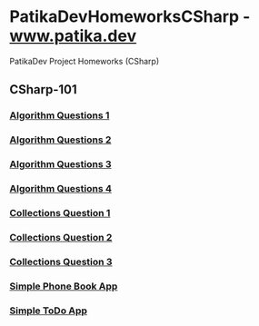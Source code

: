 # PatikaDevHomeworksCSharp - www.patika.dev

PatikaDev Project Homeworks (CSharp)

## CSharp-101

### [Algorithm Questions 1](https://github.com/Rfcnr/PatikaDevHomeworksCSharp/blob/master/CSharp101/Homework1/AlgorithmQuestions1/AlgorithmQuestions1/Program.cs)

### [Algorithm Questions 2](https://github.com/Rfcnr/PatikaDevHomeworksCSharp/blob/master/CSharp101/Homework1/AlgorithmQuestions2/Program.cs)

### [Algorithm Questions 3](https://github.com/Rfcnr/PatikaDevHomeworksCSharp/blob/master/CSharp101/Homework1/AlgorithmQuestions3/Program.cs)

### [Algorithm Questions 4](https://github.com/Rfcnr/PatikaDevHomeworksCSharp/blob/master/CSharp101/Homework1/AlgorithmQuestions4/Program.cs)

### [Collections Question 1](https://github.com/Rfcnr/PatikaDevHomeworksCSharp/blob/master/CSharp101/Collections/Collections_Question_1/Program.cs)

### [Collections Question 2](https://github.com/Rfcnr/PatikaDevHomeworksCSharp/blob/master/CSharp101/Collections/Collections_Question_2/Program.cs)

### [Collections Question 3](https://github.com/Rfcnr/PatikaDevHomeworksCSharp/blob/master/CSharp101/Collections/Colllections_Questions_3/Program.cs)

### [Simple Phone Book App](https://github.com/Rfcnr/PatikaDevHomeworksCSharp/tree/master/CSharp101/SimplePhoneBookApp)

### [Simple ToDo App](https://github.com/Rfcnr/PatikaDevHomeworksCSharp/tree/master/CSharp101/ToDoApp)